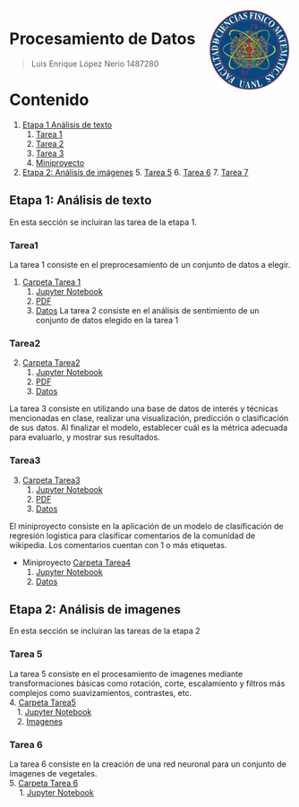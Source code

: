 <img src="fcfm.png" align="right" style="width:150px;" />

# Procesamiento de Datos
> Luis Enrique López Nerio
> 1487280  
  

Contenido
========

1. [Etapa 1 Análisis de texto](#etapa1)
    1. [Tarea 1](#tarea1)
    2. [Tarea 2](#tarea2)
    3. [Tarea 3](#tarea3)
    4. [Miniproyecto](#miniproyecto)
2. [Etapa 2: Análisis de imágenes](#etapa2)
    5. [Tarea 5](#tarea5)
    6. [Tarea 6](#tarea6)
    7. [Tarea 7](#tarea7)

## Etapa 1: Análisis de texto <a name="etapa1"></a>
En esta sección se incluiran las tarea de la etapa 1.
### Tarea1 <a name="tarea1"></a>
La tarea 1 consiste en el preprocesamiento de un conjunto de datos a elegir. 
1. [Carpeta Tarea 1](./Tarea1)
    1. [Jupyter Notebook](./Tarea1/Tarea1LuisLopezNerio.ipynb)
    2. [PDF](./Tarea1/Tarea1LuisLopezNerio.pdf)
    3. [Datos](./Tarea1/Reviews.csv)
La tarea 2 consiste en el análisis de sentimiento de un conjunto de datos elegido en la tarea 1
### Tarea2 <a name="tarea2"></a>
2. [Carpeta Tarea2](./Tarea2)
    1. [Jupyter Notebook](./Tarea2/Tarea2LuisLopezNerio.ipynb)
    2. [PDF](./Tarea2/Tarea2LuisLopezNerio.pdf)
    3. [Datos](./Tarea1/Reviews.csv)
 
La tarea 3 consiste en utilizando una base de datos de interés y técnicas mencionadas en clase, realizar una
visualización, predicción o clasificación de sus datos. Al finalizar el modelo, establecer cuál es la
métrica adecuada para evaluarlo, y mostrar sus resultados.
### Tarea3 <a name="tarea3"></a>
3. [Carpeta Tarea3](./Tarea3)
    1. [Jupyter Notebook](./Tarea3/Tarea3LuisLopezNerio.ipynb)
    2. [PDF](./Tarea3/Tarea3LuisLopezNerio.pdf)
    3. [Datos](./Tarea1/Reviews.csv)

El miniproyecto consiste en la aplicación de un modelo de clasificación de regresión logistica para clasificar comentarios
de la comunidad de wikipedia. Los comentarios cuentan con 1 o más etiquetas.
* Miniproyecto [Carpeta Tarea4](./Miniproyecto)
    1. [Jupyter Notebook](./Miniproyecto/Miniproyecto.ipynb)
    2. [Datos](./Miniproyecto/train.csv)

## Etapa 2: Análisis de imagenes <a name="etapa2"></a>
En esta sección se incluiran las tareas de la etapa 2
### Tarea 5 <a name="tarea5"></a>
La tarea 5 consiste en el procesamiento de imagenes mediante transformaciones básicas como rotación, corte, escalamiento y filtros más complejos
como suavizamientos, contrastes, etc.<br/>
4. [Carpeta Tarea5](./Tarea5)<br/>
&emsp;1. [Jupyter Notebook](./Tarea5/Tarea5LuisLopezNerio.ipynb)<br/>
&emsp;2. [Imagenes](./Tarea5/Imagenes)<br/>

### Tarea 6 <a name="tarea6"></a> 
La tarea 6 consiste en la creación de una red neuronal para un conjunto de imagenes de vegetales.<br/>
5. [Carpeta Tarea 6](./Tarea6)<br/>
&emsp; 1. [Jupyter Notebook](./Tarea6/Tarea6LuisEnriqueLopezNerio.ipynb)<br/>